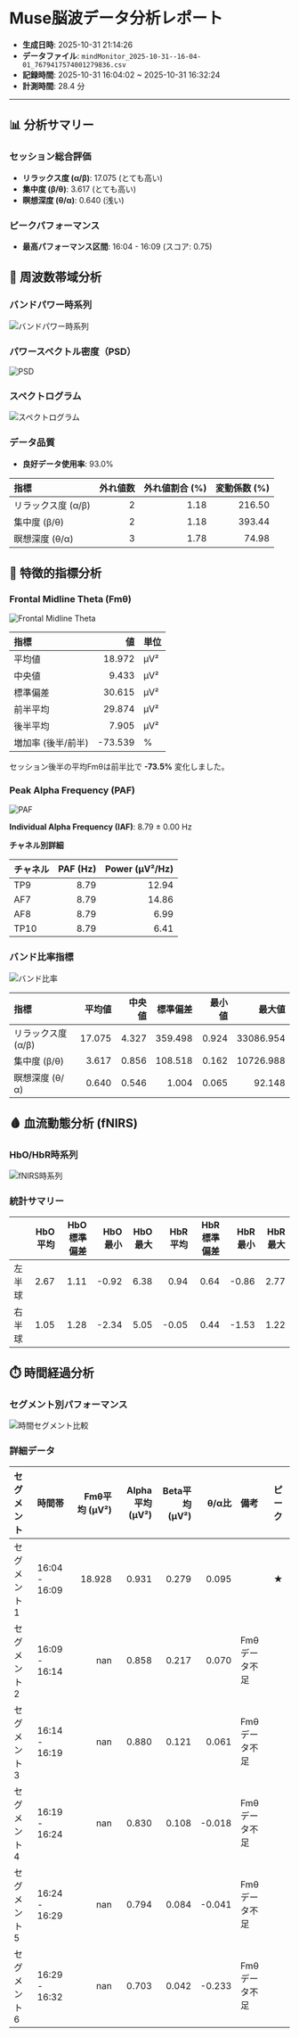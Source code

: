 # Muse脳波データ分析レポート

- **生成日時**: 2025-10-31 21:14:26
- **データファイル**: `mindMonitor_2025-10-31--16-04-01_7679417574001279836.csv`
- **記録時間**: 2025-10-31 16:04:02 ~ 2025-10-31 16:32:24
- **計測時間**: 28.4 分

---

## 📊 分析サマリー

### セッション総合評価

- **リラックス度 (α/β)**: 17.075 (とても高い)
- **集中度 (β/θ)**: 3.617 (とても高い)
- **瞑想深度 (θ/α)**: 0.640 (浅い)

### ピークパフォーマンス

- **最高パフォーマンス区間**: 16:04 - 16:09 (スコア: 0.75)

## 🧠 周波数帯域分析

### バンドパワー時系列

![バンドパワー時系列](img/band_power_time_series.png)

### パワースペクトル密度（PSD）

![PSD](img/psd.png)

### スペクトログラム

![スペクトログラム](img/spectrogram.png)

### データ品質

- **良好データ使用率**: 93.0%

| 指標               |   外れ値数 |   外れ値割合 (%) |   変動係数 (%) |
|:-------------------|-----------:|-----------------:|---------------:|
| リラックス度 (α/β) |          2 |             1.18 |         216.50 |
| 集中度 (β/θ)       |          2 |             1.18 |         393.44 |
| 瞑想深度 (θ/α)     |          3 |             1.78 |          74.98 |

## 🎯 特徴的指標分析

### Frontal Midline Theta (Fmθ)

![Frontal Midline Theta](img/frontal_midline_theta.png)

| 指標               |      値 | 単位   |
|:-------------------|--------:|:-------|
| 平均値             |  18.972 | μV²    |
| 中央値             |   9.433 | μV²    |
| 標準偏差           |  30.615 | μV²    |
| 前半平均           |  29.874 | μV²    |
| 後半平均           |   7.905 | μV²    |
| 増加率 (後半/前半) | -73.539 | %      |

セッション後半の平均Fmθは前半比で **-73.5%** 変化しました。

### Peak Alpha Frequency (PAF)

![PAF](img/paf.png)

**Individual Alpha Frequency (IAF)**: 8.79 ± 0.00 Hz

**チャネル別詳細**

| チャネル   |   PAF (Hz) |   Power (μV²/Hz) |
|:-----------|-----------:|-----------------:|
| TP9        |       8.79 |            12.94 |
| AF7        |       8.79 |            14.86 |
| AF8        |       8.79 |             6.99 |
| TP10       |       8.79 |             6.41 |

### バンド比率指標

![バンド比率](img/band_ratios.png)

| 指標               |   平均値 |   中央値 |   標準偏差 |   最小値 |    最大値 |
|:-------------------|---------:|---------:|-----------:|---------:|----------:|
| リラックス度 (α/β) |   17.075 |    4.327 |    359.498 |    0.924 | 33086.954 |
| 集中度 (β/θ)       |    3.617 |    0.856 |    108.518 |    0.162 | 10726.988 |
| 瞑想深度 (θ/α)     |    0.640 |    0.546 |      1.004 |    0.065 |    92.148 |

## 🩸 血流動態分析 (fNIRS)

### HbO/HbR時系列

![fNIRS時系列](img/fnirs_muse_style.png)

### 統計サマリー

|        |   HbO平均 |   HbO標準偏差 |   HbO最小 |   HbO最大 |   HbR平均 |   HbR標準偏差 |   HbR最小 |   HbR最大 |
|:-------|----------:|--------------:|----------:|----------:|----------:|--------------:|----------:|----------:|
| 左半球 |      2.67 |          1.11 |     -0.92 |      6.38 |      0.94 |          0.64 |     -0.86 |      2.77 |
| 右半球 |      1.05 |          1.28 |     -2.34 |      5.05 |     -0.05 |          0.44 |     -1.53 |      1.22 |

## ⏱️ 時間経過分析

### セグメント別パフォーマンス

![時間セグメント比較](img/time_segment_metrics.png)

### 詳細データ

| セグメント   | 時間帯        |   Fmθ平均 (μV²) |   Alpha平均 (μV²) |   Beta平均 (μV²) |   θ/α比 | 備考          | ピーク   |
|:-------------|:--------------|----------------:|------------------:|-----------------:|--------:|:--------------|:---------|
| セグメント1  | 16:04 - 16:09 |          18.928 |             0.931 |            0.279 |   0.095 |               | ★        |
| セグメント2  | 16:09 - 16:14 |         nan     |             0.858 |            0.217 |   0.070 | Fmθデータ不足 |          |
| セグメント3  | 16:14 - 16:19 |         nan     |             0.880 |            0.121 |   0.061 | Fmθデータ不足 |          |
| セグメント4  | 16:19 - 16:24 |         nan     |             0.830 |            0.108 |  -0.018 | Fmθデータ不足 |          |
| セグメント5  | 16:24 - 16:29 |         nan     |             0.794 |            0.084 |  -0.041 | Fmθデータ不足 |          |
| セグメント6  | 16:29 - 16:32 |         nan     |             0.703 |            0.042 |  -0.233 | Fmθデータ不足 |          |

